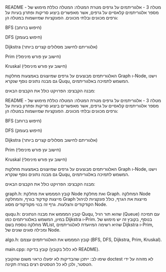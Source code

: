 README - מטלה 3 - אלגוריתמים על גרפים
מטרת המטלה:
המטלה כוללת מימוש של מספר אלגוריתמים קלאסיים על גרפים, אשר מאפשרים ביצוע סריקות ופתרון בעיות על גרפים מכוונים ובלתי מכוונים. הפונקציות שמיושמות במטלה הן:

BFS (חיפוש ברוחב)

DFS (חיפוש בעומק)

Dijkstra (אלגוריתם לחישוב מסלולים קצרים ביותר)

Prim (חישוב עץ פורש מינימלי)

Kruskal (חישוב עץ פורש מינימלי)

האלגוריתמים מבוצעים על גרפים שמיוצגים באמצעות מחלקות Graph ו-Node, וישנו גם מבנה נתונים נוסף שנקרא Ququ, המשמש לתמיכה באלגוריתמים.

מבנה הקבצים:
הפרויקט כולל את הקבצים הבאים:

README - מטלה 3 - אלגוריתמים על גרפים
מטרת המטלה:
המטלה כוללת מימוש של מספר אלגוריתמים קלאסיים על גרפים, אשר מאפשרים ביצוע סריקות ופתרון בעיות על גרפים מכוונים ובלתי מכוונים. הפונקציות שמיושמות במטלה הן:

BFS (חיפוש ברוחב)

DFS (חיפוש בעומק)

Dijkstra (אלגוריתם לחישוב מסלולים קצרים ביותר)

Prim (חישוב עץ פורש מינימלי)

Kruskal (חישוב עץ פורש מינימלי)

האלגוריתמים מבוצעים על גרפים שמיוצגים באמצעות מחלקות Graph ו-Node, וישנו גם מבנה נתונים נוסף שנקרא Ququ, המשמש לתמיכה באלגוריתמים.

מבנה הקבצים:
הפרויקט כולל את הקבצים הבאים:

graph.h: קובץ המממש את מחלקת Node ואת מחלקת Graph. המחלקה Node מייצגת קודקוד בגרף, והמחלקה Graph מייצגת את הגרף, כולל פונקציות לניהול הקודקודים והצלעות. גרף זה בנוי מקודקודים מסוג Node.

ququ.h: קובץ המממש את מבנה הנתונים Ququ, שהוא תור רגיל (Queue) עם תמיכה במיון, המשמש באלגוריתמים כמו Dijkstra ו-Prim. בנוסף, בקובץ זה יש מימוש של מחלקה נוספת בשם WList, שהיא רשימה המיועדת לאלגוריתמים Dijkstra ו-Prim, ומכילה סוגים שונים של Node.

algo.h: קובץ המממש את האלגוריתמים עצמם (BFS, DFS, Dijkstra, Prim, Kruskal).

main.cpp: קובץ בדיקה (לא כלול בקובץ README).

שימו לב: ייתכן שהבדיקות לא יפעלו כראוי משום שהקובץ doctest לא מזוהה על ידי הטסטר, ולכן לא כל הטסטים רצים בצורה תקינה.
